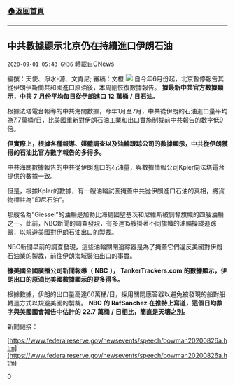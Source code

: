 ###  [:house:返回首頁](https://github.com/ourhimalayas/txt)
---

## 中共數據顯示北京仍在持續進口伊朗石油
`2020-09-01 05:43 GM36` [轉載自GNews](https://gnews.org/zh-hant/327741/)

編撰：天使、淨水-源、文肯尼; 審稿：文橙
![](https://s3.amazonaws.com/gnews-media-offload/wp-content/uploads/2020/09/01054122/901_1.jpg)
自今年6月份起，北京暫停報告其從伊朗伊斯蘭共和國進口原油後，本周剛恢復數據報告。 **據最新中共官方數據顯示，中共** **7** **月份平均每日從伊朗進口** **12** **萬桶** **/** **日石油。**

根據法塔電台報導的中共海關數據，今年1月至7月，中共從伊朗的石油進口量平均為7.7萬桶/日，比美國重新對伊朗石油工業和出口實施制裁前中共報告的數字低9倍。

**但實際上，根據各種報導、媒體調查以及油輪跟踪公司的數據顯示，中共從伊朗獲得的石油比官方數字報告的多得多。**

中共海關數據報告的中共從伊朗進口的石油量，與數據情報公司Kpler向法塔電台提供的數據一致。

但是，根據Kpler的數據，有一艘油輪試圖掩蓋中共從伊朗進口石油的真相，將貨物標註為”印尼石油”。

那艘名為”Giessel”的油輪是加勒比海島國聖基茨和尼維斯被剝奪旗幟的四艘油輪之一。此前，NBC新聞的調查發現，有多達15艘掛著不同旗幟的油輪操縱追踪器，以規避美國對伊朗石油出口的製裁。

NBC新聞早前的調查發現，這些油輪關閉追踪器是為了掩蓋它們違反美國對伊朗石油業的製裁，前往伊朗海域裝油出口的事實。

**據美國全國廣播公司新聞報導（** **NBC** **），** **TankerTrackers.com** **的數據顯示，伊朗出口的原油比美國數據顯示的要多得多。**

根據數據，伊朗的出口量高達60萬桶/日，採用關閉應答器以避免被發現的船對船轉運方式以規避美國的製裁。 **NBC** **的** **RafSanchez** **在推特上寫道，這個日均數字與美國國會報告中估計的** **22.7** **萬桶** **/** **日相比，簡直是天壤之別。**

新聞鏈接：

[https://www.federalreserve.gov/newsevents/speech/bowman20200826a.htm](https://www.federalreserve.gov/newsevents/speech/bowman20200826a.htm)

0
